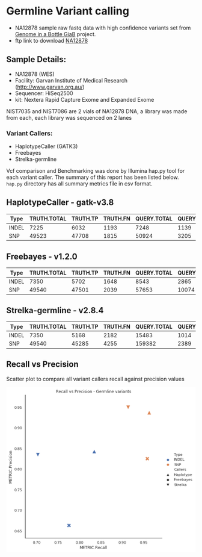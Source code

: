 # Germline Variant calling

- NA12878 sample raw fastq data with high confidence variants set from [Genome in a Bottle GiaB](https://www.nist.gov/programs-projects/genome-bottle) project. 
- ftp link to download [NA12878](ftp://ftp-trace.ncbi.nih.gov/giab/ftp/data/NA12878/Garvan_NA12878_HG001_HiSeq_Exome)

## Sample Details:
- NA12878 (WES)
- Facility: Garvan Institute of Medical Research (http://www.garvan.org.au/)
- Sequencer: HiSeq2500
- kit: Nextera Rapid Capture Exome and Expanded Exome

NIST7035 and NIST7086 are 2 vials of NA12878 DNA, a library was made from each, each library was sequenced on 2 lanes

### Variant Callers:

* HaplotypeCaller (GATK3)
* Freebayes
* Strelka-germline 

Vcf comparison and Benchmarking was done by Illumina hap.py tool for each variant caller. The summary of this report has been listed below. `hap.py` directory has all summary metrics file in csv format.


## HaplotypeCaller - gatk-v3.8

| Type  | TRUTH.TOTAL | TRUTH.TP | TRUTH.FN | QUERY.TOTAL | QUERY.FP | QUERY.UNK | METRIC.Recall | METRIC.Precision | METRIC.Frac_NA | METRIC.F1_Score |
| ----- | ----------- | -------- | -------- | ----------- | -------- | --------- | ------------- | ---------------- | -------------- | --------------- |
| INDEL | 7225        | 6032     | 1193     | 7248        | 1139     | 7         | 0.834879      | 0.842701         | 0.000966       | 0.838772        |
| SNP   | 49523       | 47708    | 1815     | 50924       | 3205     | 0         | 0.96335       | 0.937063         | 0              | 0.950025        |


## Freebayes - v1.2.0

| Type  | TRUTH.TOTAL | TRUTH.TP | TRUTH.FN | QUERY.TOTAL | QUERY.FP | QUERY.UNK | METRIC.Recall | METRIC.Precision | METRIC.Frac_NA | METRIC.F1_Score |
| ----- | ----------- | -------- | -------- | ----------- | -------- | --------- | ------------- | ---------------- | -------------- | --------------- |
| INDEL | 7350        | 5702     | 1648     | 8543        | 2865     | 33        | 0.775782      | 0.663337         | 0.003863       | 0.715167        |
| SNP   | 49540       | 47501    | 2039     | 57653       | 10074    | 17        | 0.958841      | 0.825213         | 0.000295       | 0.887023        |


## Strelka-germline - v2.8.4
| Type  | TRUTH.TOTAL | TRUTH.TP | TRUTH.FN | QUERY.TOTAL | QUERY.FP | QUERY.UNK | METRIC.Recall | METRIC.Precision | METRIC.Frac_NA | METRIC.F1_Score |
| ----- | ----------- | -------- | -------- | ----------- | -------- | --------- | ------------- | ---------------- | -------------- | --------------- |
| INDEL | 7350        | 5168     | 2182     | 15483       | 1014     | 9340      | 0.703129      | 0.834934         | 0.603242       | 0.763384        |
| SNP   | 49540       | 45285    | 4255     | 159382      | 2389     | 111657    | 0.91411       | 0.949942         | 0.700562       | 0.931682        |


## Recall vs Precision

Scatter plot to compare all variant callers recall against precision values

![Recall vs Precision](scatter_plot.png)



